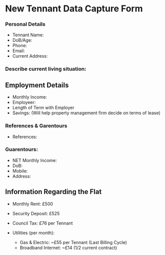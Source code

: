 # New Tennant Data Capture Form
### Personal Details
- Tennant Name:
- DoB/Age:
- Phone: 
- Email: 
- Current Address:

### Describe current living situation:


## Employment Details
- Monthly Income: 
- Employeer:
- Length of Term with Employer
- Savings: (Will help property management firm decide on terms of lease)

### References & Garentours
- References:

### Guarentours:
- NET Monthly Income: 
- DoB: 
- Mobile: 
- Address:

## Information Regarding the Flat

- Monthly Rent: £500
- Security Deposit: £525

- Council Tax: £76 per Tennant
- Utilities (per month):
  - Gas & Electric: ~£55 per Tennant (Last Billing Cycle)
  - Broadband Internet: ~£14 (1/2 current contract) 
